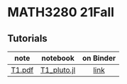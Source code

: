 # MATH3280 21Fall

## Tutorials
| note | notebook | on Binder |
| :---: | :--: | :--: |
| [T1.pdf](./tutorials/T1/) | [T1_pluto.jl](./tutorials/T1/T1_pluto.jl) | [link](https://binder.plutojl.org/v0.15.1/open?url=https%253A%252F%252Fraw.githubusercontent.com%252Fzfengg%252Fmath3280%252F21Fall%252Ftutorials%252FT1%252FT1_pluto.jl)|

